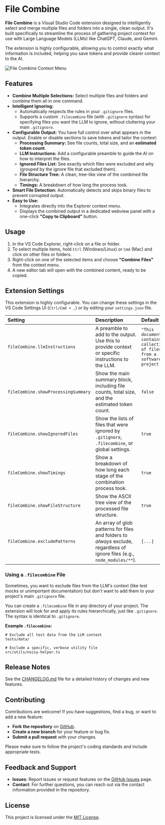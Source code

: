 # File Combine

**File Combine** is a  Visual Studio Code extension designed to intelligently select and merge multiple files and folders into a single, clean output. It's built specifically to streamline the process of gathering project context for use with Large Language Models (LLMs) like ChatGPT, Claude, and Gemini.

The extension is highly configurable, allowing you to control exactly what information is included, helping you save tokens and provide clearer context to the AI.

![File Combine Context Menu](https://raw.githubusercontent.com/robertbsmith/file-combine/main/images/screenshot.png)

## Features

- **Combine Multiple Selections:** Select multiple files and folders and combine them all in one command.
- **Intelligent Ignoring:**
  - Automatically respects the rules in your `.gitignore` files.
  - Supports a custom `.filecombine` file (with `.gitignore` syntax) for specifying files you want the LLM to ignore, without cluttering your main `.gitignore`.
- **Configurable Output:** You have full control over what appears in the output. Enable or disable sections to save tokens and tailor the context:
  - **Processing Summary:** See file counts, total size, and an **estimated token count**.
  - **LLM Instructions:** Add a configurable preamble to guide the AI on how to interpret the files.
  - **Ignored Files List:** See exactly which files were excluded and why (grouped by the ignore file that excluded them).
  - **File Structure Tree:** A clean, tree-like view of the combined file hierarchy.
  - **Timings:** A breakdown of how long the process took.
- **Smart File Detection:** Automatically detects and skips binary files to prevent corrupted output.
- **Easy to Use:**
  - Integrates directly into the Explorer context menu.
  - Displays the combined output in a dedicated webview panel with a one-click **"Copy to Clipboard"** button.

## Usage

1.  In the VS Code Explorer, right-click on a file or folder.
2.  To select multiple items, hold `Ctrl` (Windows/Linux) or `Cmd` (Mac) and click on other files or folders.
3.  Right-click on one of the selected items and choose **"Combine Files"** from the context menu.
4.  A new editor tab will open with the combined content, ready to be copied.

## Extension Settings

This extension is highly configurable. You can change these settings in the VS Code Settings UI (`Ctrl/Cmd + ,`) or by editing your `settings.json` file.

| Setting | Description | Default |
| :--- | :--- | :--- |
| `fileCombine.llmInstructions` | A preamble to add to the output. Use this to provide context or specific instructions to the LLM. | `"This document contains a collection of files from a software project..."` |
| `fileCombine.showProcessingSummary` | Show the main summary block, including file counts, total size, and the estimated token count. | `false` |
| `fileCombine.showIgnoredFiles` | Show the lists of files that were ignored by `.gitignore`, `.filecombine`, or global settings. | `true` |
| `fileCombine.showTimings` | Show a breakdown of how long each stage of the combination process took. | `true` |
| `fileCombine.showFileStructure` | Show the ASCII tree view of the processed file structure. | `true` |
| `fileCombine.excludePatterns` | An array of glob patterns for files and folders to *always* exclude, regardless of ignore files (e.g., `node_modules/**`). | `[...]` |

### Using a `.filecombine` File

Sometimes, you want to exclude files from the LLM's context (like test mocks or unimportant documentation) but don't want to add them to your project's main `.gitignore` file.

You can create a `.filecombine` file in any directory of your project. The extension will look for and apply its rules hierarchically, just like `.gitignore`. The syntax is identical to `.gitignore`.

**Example `.filecombine`:**
```
# Exclude all test data from the LLM context
tests/data/

# Exclude a specific, verbose utility file
src/utils/noisy-helper.ts
```

## Release Notes

See the [CHANGELOG.md](CHANGELOG.md) file for a detailed history of changes and new features.

## Contributing

Contributions are welcome! If you have suggestions, find a bug, or want to add a new feature:

- **Fork the repository** on [GitHub](https://github.com/robertbsmith/file-combine).
- **Create a new branch** for your feature or bug fix.
- **Submit a pull request** with your changes.

Please make sure to follow the project's coding standards and include appropriate tests.

## Feedback and Support

- **Issues**: Report issues or request features on the [GitHub Issues](https://github.com/robertbsmith/file-combine/issues) page.
- **Contact**: For further questions, you can reach out via the contact information provided in the repository.

## License

This project is licensed under the [MIT License](LICENSE).
